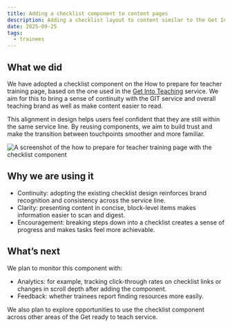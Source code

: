 ```yaml
---
title: Adding a checklist component to content pages
description: Adding a checklist layout to content similar to the Get Into Teaching service
date: 2025-09-25
tags:
  - trainees 
---
```


## What we did

We have adopted a checklist component on the How to prepare for teacher training page, based on the one used in the <a href="https://getintoteaching.education.gov.uk/" target="_blank">Get Into Teaching</a> service. We aim for this to bring a sense of continuity with the GIT service and overall teaching brand as well as make content easier to read.

This alignment in design helps users feel confident that they are still within the same service line. By reusing components, we aim to build trust and make the transition between touchpoints smoother and more familiar.

![A screenshot of the how to prepare for teacher training page with the checklist component](check.png)

## Why we are using it

- Continuity: adopting the existing checklist design reinforces brand recognition and consistency across the service line.
- Clarity: presenting content in concise, block-level items makes information easier to scan and digest.
- Encouragement: breaking steps down into a checklist creates a sense of progress and makes tasks feel more achievable.

## What’s next

We plan to monitor this component with:

- Analytics: for example, tracking click-through rates on checklist links or changes in scroll depth after adding the component.
- Feedback: whether trainees report finding resources more easily.

We also plan to explore opportunities to use the checklist component across other areas of the Get ready to teach service.
